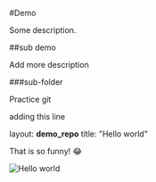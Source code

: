 #Demo

Some description.


##sub demo

Add more description

###sub-folder

Practice git

adding this line

layout: **demo_repo**
title: "Hello world"

That is so funny! :joy:

![Hello world]([image.jpg](https://www.google.com/url?sa=i&url=https%3A%2F%2Fwww.shutterstock.com%2Fsearch%2Fhello-world&psig=AOvVaw3dG2JuupcYY4g2KTbUJC-p&ust=1673859463128000&source=images&cd=vfe&ved=0CBEQ3YkBahcKEwiQ7YDHmsn8AhUAAAAAHQAAAAAQBA))
